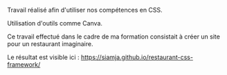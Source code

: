 Travail réalisé afin d'utiliser nos compétences en CSS. 

Utilisation d'outils comme Canva.

Ce travail effectué dans le cadre de ma formation consistait à créer un site pour un restaurant imaginaire.

Le résultat est visible ici : https://siamja.github.io/restaurant-css-framework/
